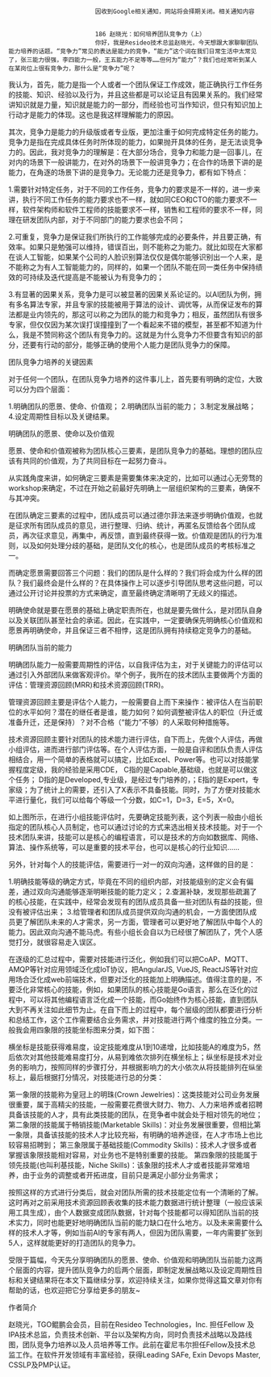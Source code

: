 
                            
                            因收到Google相关通知，网站将会择期关闭。相关通知内容
                            
                            
                            186 赵晓光：如何培养团队竞争力（上）
                            你好，我是Resideo技术总监赵晓光，今天想跟大家聊聊团队能力培养的话题。“竞争力”常见的表达是能力的竞争，“能力”这个词在我们日常生活中太常见了，张三能力很强，李四能力一般，王五能力不足等等……但何为“能力”？我们也经常听到某人在某岗位上很有竞争力，那什么是“竞争力”呢？

我认为，首先，能力是指一个人或者一个团队保证工作成效，能正确执行工作任务的技能、知识、经验以及行为，并且这些都是可以论证且有因果关系的。我们经常讲知识就是力量，知识就是能力的一部分，而经验也可当作知识，但只有知识加上行动才是能力的体现。这也是我这样理解能力的原因。

其次，竞争力是能力的升级版或者专业版，更加注重于如何完成特定任务的能力。竞争力是指在完成具体任务时所体现的能力，如果抛开具体的任务，是无法谈竞争力的。因此，我对竞争力的理解是：在大部分场合，竞争力和能力是一回事儿，在对内的场景下一般讲能力，在对外的场景下一般讲竞争力；在合作的场景下讲的是能力，在角逐的场景下讲的是竞争力。无论能力还是竞争力，都有如下特点：

1.需要针对特定任务，对于不同的工作任务，竞争力的要求是不一样的，进一步来讲，执行不同工作任务的能力要求也不一样，就如同CEO和CTO的能力要求不一样，软件架构师和软件工程师的技能要求不一样，销售和工程师的要求不一样，同理在研发团队内部，对于不同部门的能力要求也会不同；

2.可重复，竞争力是保证我们所执行的工作能够完成的必要条件，并且要正确，有效率。如果只是勉强可以维持，错误百出，则不能称之为能力。就比如现在大家都在谈人工智能，如果某个公司的人脸识别算法仅仅是偶尔能够识别出一个人来，是不能称之为有人工智能能力的，同样的，如果一个团队不能在同一类任务中保持绩效的可持续及迭代提高是不能被认为有竞争力的；

3.有显著的因果关系，竞争力是可以被显著的因果关系论证的。以AI团队为例，拥有多名算法专家，并且专家的技能被用于算法的设计、调优等，从而保证发布的算法都是业内领先的，那这可以称之为团队的能力和竞争力；相反，虽然团队有很多专家，但仅仅因为某次误打误撞撞到了一个看起来不错的模型，甚至都不知道为什么，我是不赞同称这个团队有竞争力的。这就是为什么竞争力不但要含有知识的部分，还要有行动的部分，能够正确的使用个人能力是团队竞争力的保障。

团队竞争力培养的关键因素

对于任何一个团队，在团队竞争力培养的这件事儿上，首先要有明确的定位，大致可以分为四个层面：


1.明确团队的愿景、使命、价值观；
2.明确团队当前的能力；
3.制定发展战略；
4.设定周期性目标以及关键结果。


明确团队的愿景、使命以及价值观

愿景、使命和价值观被称为团队核心三要素，是团队竞争力的基础。理想的团队应该有共同的价值观，为了共同目标在一起努力奋斗。

从实践角度来讲，如何确定三要素是需要集体来决定的，比如可以通过心无旁骛的workshop来确定，不过在开始之前最好先明确上一层组织架构的三要素，确保不与其冲突。

在团队确定三要素的过程中，团队成员可以通过德尔菲法来逐步明确价值观，也就是征求所有团队成员的意见，进行整理、归纳、统计，再匿名反馈给各个团队成员，再次征求意见，再集中，再反馈，直到最终获得一致。价值观是团队的行为准则，以及如何处理分歧的基础，是团队文化的核心，也是团队成员的考核标准之一。

而确定愿景需要回答三个问题：我们的团队是什么样的？我们将会成为什么样的团队？我们最终会是什么样的？在具体操作上可以逐步引导团队思考这些问题，可以通过公开讨论并投票的方式来确定，直至最终确定清晰明了无歧义的描述。

明确使命就是要在愿景的基础上确定职责所在，也就是要先做什么，是对团队自身以及关联团队甚至社会的承诺。因此，在实践中，一定要确保先明确核心价值观和愿景再明确使命，并且保证三者不相悖，这是团队拥有持续稳定竞争力的基础。

明确团队当前的能力

明确团队能力一般需要周期性的评估，以自我评估为主，对于关键能力的评估可以通过引入外部团队来做客观评价。举个例子，我所在的技术团队主要做两个方面的评估：管理资源回顾(MRR)和技术资源回顾(TRR)。

管理资源回顾主要是评估个人能力，一般需要自上而下来操作：被评估人在当前职位的水平如何？潜在的继任者是谁，能力如何？如何调整被评估人的职位（升迁或准备升迁，还是保持）？对不合格（“能力”不够）的人采取何种措施等。

技术资源回顾主要针对团队的技术能力进行评估，自下而上，先做个人评估，再做小组评估，进而进行部门评估等。在个人评估方面，一般是自评和团队负责人评估相结合，用一个简单的表格就可以搞定，比如Excel、Power等。也可以对技能掌握程度定级，我的经验是采用CDE， C指的是Capable,基础级，也就是可以做这个任务； D指的是Developed,专业级，是经过专门培养的，；E指的是Expert，专家级；为了统计上的需要，还引入了X表示不具备技能。同时，为了方便对技能水平进行量化，我们可以给每个等级一个分数，如C=1，D=3，E=5，X=0。



如上图所示，在进行小组技能评估时，先要确定技能列表，这个列表一般由小组长指定的团队核心人员制定，也可以通过讨论的方式来选出相关技术技能。对于一个技术团队来讲，技能可以是核心的编程语言，可以是技术的方向如数据库、网络、算法、操作系统等，可以是重要的技术平台，也可以是核心的行业知识……

另外，针对每个人的技能评估，需要进行一对一的双向沟通，这样做的目的是：


1.明确技能等级的确定方式，毕竟在不同的组织内部，对技能级别的定义会有偏差，通过双向沟通能够逐渐明晰技能的能力定义；
2.查漏补缺，发现那些疏漏了的核心技能，在实践中，经常会发现有的团队成员具备一些对团队有益的技能，但没有被评估出来；
3.给管理者和团队成员提供双向沟通的机会，一方面使团队成员更了解团队未来的人才需求，另一方面，管理者可以更好地了解团队中每个人的能力。因此双向沟通不能马虎。有些小组长会自以为已经很了解团队了，凭个人感觉打分，就很容易走入误区。


在逐级的汇总过程中，需要对技能进行泛化，例如我们可以把CoAP、MQTT、AMQP等针对应用领域泛化成IoT协议，把AngularJS, VueJS, ReactJS等针对应用场合泛化成web前端技术，但要对泛化的技能加上明确描述。值得注意的是，不要泛化非常核心的技能，例如，如果团队的核心技能是Go语言，那么在泛化的过程中，可以将其他编程语言泛化成一个技能，而Go始终作为核心技能，直到团队大到不再关注如此细节为止。在自下而上的过程中，每个层级的团队都要进行分析和总结工作，这个工作需要结合业务需求，并对技能进行两个维度的独立分类。一般我会用四象限的技能坐标图来分类，如下图：



横坐标是技能获得难易度，设定技能难度从1到10递增，比如技能A的难度为5，然后依次对其他技能难易度打分，从易到难依次排列在横坐标上；纵坐标是技术对业务的影响力，按照同样的步骤打分，并根据影响力的大小依次从将技能排列在纵坐标上，最后根据打分情况，对技能进行总的分类：


第一象限的技能称为皇冠上的明珠(Crown Jewelries)：这类技能对公司业务发展很重要，属于高精尖的技能，一般需要花费很大财力、物力、人力来培养或者招聘具备该技能的人才，具有此类技能的团队，在竞争者中就会处于相对领先的地位；
第二象限的技能属于畅销技能(Marketable Skills)：对业务发展很重要，但相比第一象限，具备该技能的技术人才比较充裕，有明确的培养途径，在人才市场上也比较容易招聘到；
第三象限属于基础技能(Commodity Skills)：技术人才很多或者掌握该象限技能相对容易，对业务也不是特别重要的技能。
第四象限的技能属于领先技能(也叫利基技能，Niche Skills)：该象限的技术人才或者技能非常难培养，由于业务的调整或者开拓进度，目前只是满足小部分业务需求；


按照这样的方式进行分类后，就会对团队所需的技术技能定位有一个清晰的了解。这时再对之前采用技术资源回顾表收集的技术能力数据进行统计整理（一般应该采用工具生成），由个人数据变成团队数据，针对每个技能都可以得知团队当前的技术实力，同时也能更好地明确团队当前的能力缺口在什么地方。以及未来需要什么样的技术人才等，例如当前AI的专家有两人，但因为团队需要，一年内需要扩张到5人，这样就能更好的打造团队的竞争力。

受限于篇幅，今天先分享明确团队的愿景、使命、价值观和明确团队当前能力这两个层面的内容，提升团队竞争力的后两个层面，即制定发展战略以及设定周期性目标和关键结果将在本文下篇继续分享，欢迎持续关注，如果你觉得这篇文章对你有帮助的话，也欢迎把它分享给更多的朋友~

作者简介

赵晓光，TGO鲲鹏会会员，目前在Resideo Technologies，Inc. 担任Fellow 及IPA技术总监，负责技术创新、平台以及架构方向，同时负责技术战略以及路线图，团队竞争力培养以及人员培养等工作。此前在霍尼韦尔担任Fellow及技术总监工作。在软件开发领域有丰富经验，获得Leading SAFe, Exin Devops Master, CSSLP及PMP认证。

                        
                        
                            